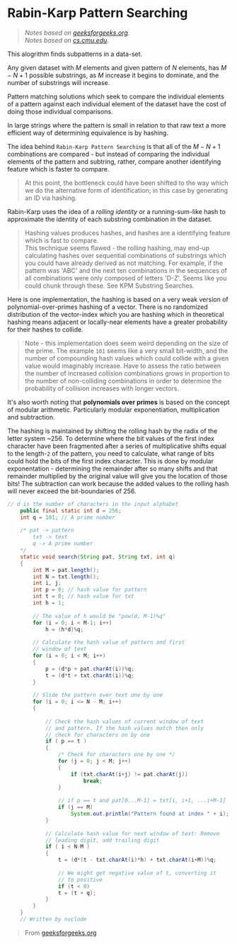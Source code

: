 # Rabin-Karp Pattern Searching
> _Notes based on [geeksforgeeks.org][1]._ <br>
> _Notes based on [cs.cmu.edu][2]._ <br>

This alogrithm finds subpatterns in a data-set.

Any given dataset with $`M`$ elements and given pattern of $`N`$ elements, has $`M-N+1`$ possible substrings, as $`M`$ increase it begins to dominate, and the number of substrings will increase.

Pattern matching solutions which seek to compare the individual elements of a pattern against each individual element of the dataset have the cost of doing those individual comparisons.

In large strings where the pattern is small in relation to that raw text a more efficient way of determining equivalence is by hashing.

The idea behind `Rabin-Karp Pattern Searching` is that all of the $`M-N+1`$ combinations are compared - but instead of comparing the individual elements of the pattern and subtring, rather, compare another identifying feature which is faster to compare. 
> At this point, the bottleneck could have been shifted to the way which we do the alternative form of identification; in this case by generating an ID via hashing. 

Rabin-Karp uses the idea of a _rolling identity_ or a running-sum-like hash to approximate the identity of each substring combination in the dataset. 
> Hashing values produces hashes, and hashes are a identifying feature which is fast to compare. <br>
> This technique seems flawed - the rolling hashing, may end-up calculating hashes over sequential combinations of substrings which you could have already derived as not matching. For example, if the pattern was 'ABC' and the next ten combinations in the sequences of all combinations were only composed of letters 'D-Z'. Seems like you could chunk through these. See KPM Substring Searches.

Here is one implementation, the hashing is based on a very weak version of polynomial-over-primes hashing of a vector. There is no randomized distribution of the vector-index which you are hashing which in theoretical hashing means adjacent or locally-near elements have a greater probability for their hashes to collide. 
> Note - this implementation does seem weird depending on the size of the prime. The example `101` seems like a very small bit-width, and the number of compounding hash values which could collide with a given value would imaginably increase. Have to assess the ratio between the number of increased collision combinations grows in proportion to the number of non-colliding combinations in order to determine the probability of collision increases with longer vectors. <br>

It's also worth noting that __polynomials over primes__ is based on the concept of modular arithmetic. Particularly modular exponentiation, multiplication and subtraction.

The hashing is maintained by shifting the rolling hash by the radix of the letter system ~256. To determine where the bit values of the first index character have been fragmented after a series of multiplicative shifts equal to the length-`2` of the pattern, you need to calculate, what range of bits could hold the bits of the first index character. This is done by modular exponentation - determining the remainder after so many shifts and that remainder multiplied by the original value will give you the location of those bits! The subtraction can work because the added values to the rolling hash will never exceed the bit-boundaries of 256.
```java
// d is the number of characters in the input alphabet 
    public final static int d = 256; 
    int q = 101; // A prime number 
    
    /* pat -> pattern 
        txt -> text 
        q -> A prime number 
    */
    static void search(String pat, String txt, int q) 
    { 
        int M = pat.length(); 
        int N = txt.length(); 
        int i, j; 
        int p = 0; // hash value for pattern 
        int t = 0; // hash value for txt 
        int h = 1; 
      
        // The value of h would be "pow(d, M-1)%q" 
        for (i = 0; i < M-1; i++) 
            h = (h*d)%q; 
      
        // Calculate the hash value of pattern and first 
        // window of text 
        for (i = 0; i < M; i++) 
        { 
            p = (d*p + pat.charAt(i))%q; 
            t = (d*t + txt.charAt(i))%q; 
        } 
      
        // Slide the pattern over text one by one 
        for (i = 0; i <= N - M; i++) 
        { 
      
            // Check the hash values of current window of text 
            // and pattern. If the hash values match then only 
            // check for characters on by one 
            if ( p == t ) 
            { 
                /* Check for characters one by one */
                for (j = 0; j < M; j++) 
                { 
                    if (txt.charAt(i+j) != pat.charAt(j)) 
                        break; 
                } 
      
                // if p == t and pat[0...M-1] = txt[i, i+1, ...i+M-1] 
                if (j == M) 
                    System.out.println("Pattern found at index " + i); 
            } 
      
            // Calculate hash value for next window of text: Remove 
            // leading digit, add trailing digit 
            if ( i < N-M ) 
            { 
                t = (d*(t - txt.charAt(i)*h) + txt.charAt(i+M))%q; 
      
                // We might get negative value of t, converting it 
                // to positive 
                if (t < 0) 
                t = (t + q); 
            } 
        } 
    }
    // Written by nuclode 
```
> From [geeksforgeeks.org][1]

[1]: https://www.geeksforgeeks.org/rabin-karp-algorithm-for-pattern-searching/
[2]: http://www.cs.cmu.edu/afs/cs/academic/class/15451-f14/www/lectures/lec6/karp-rabin-09-15-14.pdf